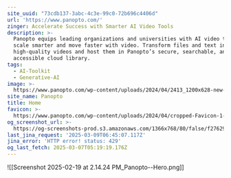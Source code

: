 ```yaml
---
site_uuid: "73cdb137-3abc-4c3e-99c0-72b696c4406d"
url: 'https://www.panopto.com/'
zinger: Accelerate Success with Smarter AI Video Tools
description: >-
  Panopto equips leading organizations and universities with AI video tools to
  scale smarter and move faster with video. Transform files and text into
  high-quality videos and host them in Panopto’s secure, searchable, and
  accessible cloud library.
tags:
  - AI-Toolkit
  - Generative-AI
image: >-
  https://www.panopto.com/wp-content/uploads/2024/04/2413_1200x628-new-services-3.png
site_name: Panopto
title: Home
favicon: >-
  https://www.panopto.com/wp-content/uploads/2024/04/cropped-Favicon-1-192x192.png
og_screenshot_url: >-
  https://og-screenshots-prod.s3.amazonaws.com/1366x768/80/false/f27629f55f7a701d25c9635386b860d1daa2c1881c6bbb40ed18913881768a7f.jpeg
last_jina_request: '2025-03-09T06:45:07.117Z'
jina_error: 'HTTP error! status: 429'
og_last_fetch: 2025-03-07T05:19:19.176Z
---
```

![[Screenshot 2025-02-19 at 2.14.24 PM_Panopto--Hero.png]]
